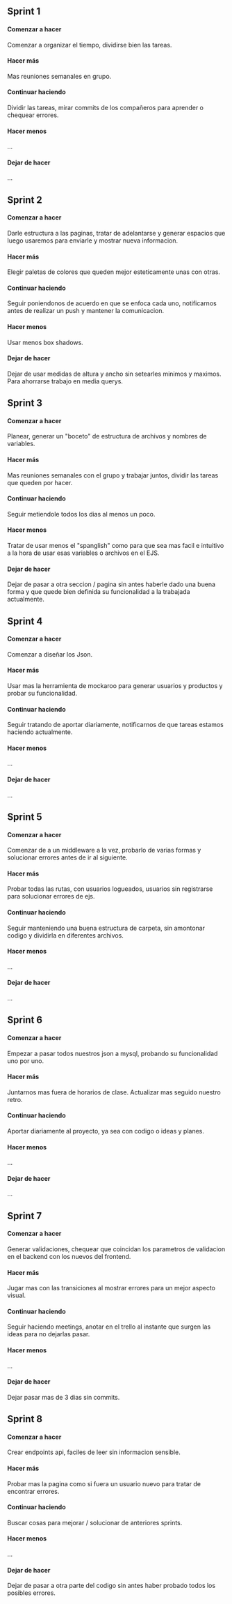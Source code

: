 <h2>Sprint 1</h2>
<h4>Comenzar a hacer</h4>
Comenzar a organizar el tiempo, dividirse bien las tareas.

<h4>Hacer más</h4>
Mas reuniones semanales en grupo.

<h4>Continuar haciendo</h4>
Dividir las tareas, mirar commits de los compañeros para aprender o chequear errores.

<h4>Hacer menos</h4>
...

<h4>Dejar de hacer</h4>
...


<h2>Sprint 2</h2>
<h4>Comenzar a hacer</h4>
Darle estructura a las paginas, tratar de adelantarse y generar espacios que luego usaremos para enviarle y mostrar nueva informacion.

<h4>Hacer más</h4>
Elegir paletas de colores que queden mejor esteticamente unas con otras.

<h4>Continuar haciendo</h4>
Seguir poniendonos de acuerdo en que se enfoca cada uno, notificarnos antes de realizar un push y mantener la comunicacion.

<h4>Hacer menos</h4>
Usar menos box shadows.

<h4>Dejar de hacer</h4>
Dejar de usar medidas de altura y ancho sin setearles minimos y maximos. Para ahorrarse trabajo en media querys.


<h2>Sprint 3</h2>
<h4>Comenzar a hacer</h4>
Planear, generar un "boceto" de estructura de archivos y nombres de variables.

<h4>Hacer más</h4>
Mas reuniones semanales con el grupo y trabajar juntos, dividir las tareas que queden por hacer.

<h4>Continuar haciendo</h4>
Seguir metiendole todos los dias al menos un poco.

<h4>Hacer menos</h4>
Tratar de usar menos el "spanglish" como para que sea mas facil e intuitivo a la hora de usar esas variables o archivos en el EJS.

<h4>Dejar de hacer</h4>
Dejar de pasar a otra seccion / pagina sin antes haberle dado una buena forma y que quede bien definida su funcionalidad a la trabajada actualmente.


<h2>Sprint 4</h2>
<h4>Comenzar a hacer</h4>
Comenzar a diseñar los Json.

<h4>Hacer más</h4>
Usar mas la herramienta de mockaroo para generar usuarios y productos y probar su funcionalidad.

<h4>Continuar haciendo</h4>
Seguir tratando de aportar diariamente, notificarnos de que tareas estamos haciendo actualmente.

<h4>Hacer menos</h4>
...

<h4>Dejar de hacer</h4>
...


<h2>Sprint 5</h2>
<h4>Comenzar a hacer</h4>
Comenzar de a un middleware a la vez, probarlo de varias formas y solucionar errores antes de ir al siguiente.

<h4>Hacer más</h4>
Probar todas las rutas, con usuarios logueados, usuarios sin registrarse para solucionar errores de ejs.

<h4>Continuar haciendo</h4>
Seguir manteniendo una buena estructura de carpeta, sin amontonar codigo y dividirla en diferentes archivos.

<h4>Hacer menos</h4>
...

<h4>Dejar de hacer</h4>
...


<h2>Sprint 6</h2>
<h4>Comenzar a hacer</h4>
Empezar a pasar todos nuestros json a mysql, probando su funcionalidad uno por uno.

<h4>Hacer más</h4>
Juntarnos mas fuera de horarios de clase. Actualizar mas seguido nuestro retro.

<h4>Continuar haciendo</h4>
Aportar diariamente al proyecto, ya sea con codigo o ideas y planes.

<h4>Hacer menos</h4>
...

<h4>Dejar de hacer</h4>
...


<h2>Sprint 7</h2>
<h4>Comenzar a hacer</h4>
Generar validaciones, chequear que coincidan los parametros de validacion en el backend con los nuevos del frontend.

<h4>Hacer más</h4>
Jugar mas con las transiciones al mostrar errores para un mejor aspecto visual.

<h4>Continuar haciendo</h4>
Seguir haciendo meetings, anotar en el trello al instante que surgen las ideas para no dejarlas pasar. 

<h4>Hacer menos</h4>
...

<h4>Dejar de hacer</h4>
Dejar pasar mas de 3 dias sin commits.


<h2>Sprint 8</h2>
<h4>Comenzar a hacer</h4>
Crear endpoints api, faciles de leer sin informacion sensible.

<h4>Hacer más</h4>
Probar mas la pagina como si fuera un usuario nuevo para tratar de encontrar errores.

<h4>Continuar haciendo</h4>
Buscar cosas para mejorar / solucionar de anteriores sprints.

<h4>Hacer menos</h4>
...

<h4>Dejar de hacer</h4>
Dejar de pasar a otra parte del codigo sin antes haber probado todos los posibles errores.

